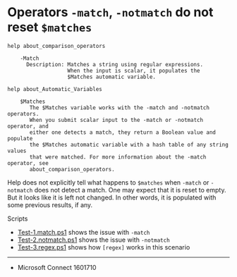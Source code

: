 # Operators `-match`, `-notmatch` do not reset `$matches`

    help about_comparison_operators

        -Match
          Description: Matches a string using regular expressions.
                       When the input is scalar, it populates the
                       $Matches automatic variable.

    help about_Automatic_Variables

        $Matches
           The $Matches variable works with the -match and -notmatch operators.
           When you submit scalar input to the -match or -notmatch operator, and
           either one detects a match, they return a Boolean value and populate
           the $Matches automatic variable with a hash table of any string values
           that were matched. For more information about the -match operator, see
           about_comparison_operators.


Help does not explicitly tell what happens to `$matches` when `-match` or
`-notmatch` does not detect a match. One may expect that it is reset to empty.
But it looks like it is left not changed. In other words, it is populated with
some previous results, if any.

Scripts

- [Test-1.match.ps1](Test-1.match.ps1) shows the issue with `-match`
- [Test-2.notmatch.ps1](Test-2.notmatch.ps1) shows the issue with `-notmatch`
- [Test-3.regex.ps1](Test-3.regex.ps1) shows how `[regex]` works in this scenario

***

- Microsoft Connect 1601710
